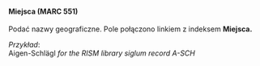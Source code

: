 #### Miejsca (MARC 551)

Podać nazwy geograficzne. Pole połączono linkiem z indeksem **Miejsca.**  

_Przykład_:  
Aigen-Schlägl _for the RISM library siglum record A-SCH_
